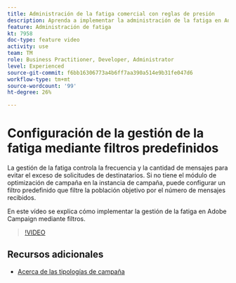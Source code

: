 ```yaml
---
title: Administración de la fatiga comercial con reglas de presión
description: Aprenda a implementar la administración de la fatiga en Adobe Campaign mediante filtros.
feature: Administración de fatiga
kt: 7958
doc-type: feature video
activity: use
team: TM
role: Business Practitioner, Developer, Administrator
level: Experienced
source-git-commit: f6bb16306773a4b6ff7aa390a514e9b31fe047d6
workflow-type: tm+mt
source-wordcount: '99'
ht-degree: 26%

---
```



# Configuración de la gestión de la fatiga mediante filtros predefinidos

La gestión de la fatiga controla la frecuencia y la cantidad de mensajes para evitar el exceso de solicitudes de destinatarios. Si no tiene el módulo de optimización de campaña en la instancia de campaña, puede configurar un filtro predefinido que filtre la población objetivo por el número de mensajes recibidos.

En este vídeo se explica cómo implementar la gestión de la fatiga en Adobe Campaign mediante filtros.

>[!VIDEO](https://video.tv.adobe.com/v/25091?quality=12)

## Recursos adicionales

* [Acerca de las tipologías de campaña](https://experienceleague.adobe.com/docs/campaign-classic/using/orchestrating-campaigns/campaign-optimization/about-campaign-typologies.html?lang=en)
